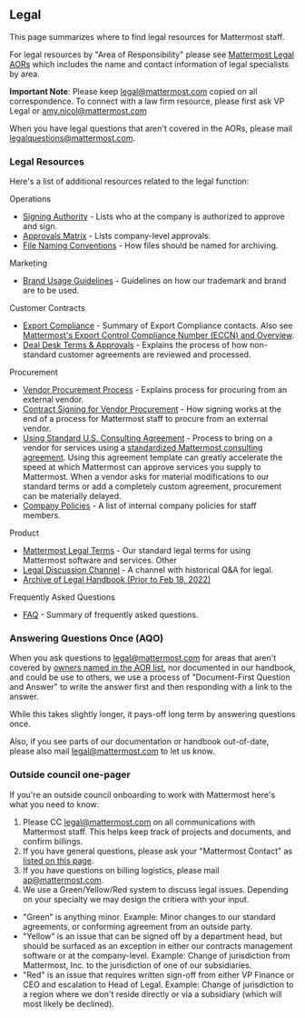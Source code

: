## Legal

This page summarizes where to find legal resources for Mattermost staff.

For legal resources by "Area of Responsibility" please see [Mattermost Legal AORs](https://docs.google.com/document/d/17ILLErliJoTxYRnh04yfCGlsQ15rhkYEki3KIJO-gdE/edit) which includes the name and contact information of legal specialists by area.

**Important Note**: Please keep legal@mattermost.com copied on all correspondence. To connect with a law firm resource, please first ask VP Legal or amy.nicol@mattermost.com 

When you have legal questions that aren't covered in the AORs, please mail legalquestions@mattermost.com.

### Legal Resources

Here's a list of additional resources related to the legal function:

Operations 
* [Signing Authority](https://handbook.mattermost.com/operations/operations/company-processes/company-agreements#who-can-sign-on-behalf-of-the-company) - Lists who at the company is authorized to approve and sign.
* [Approvals Matrix](https://docs.google.com/spreadsheets/d/1fDIMiO0uydB_1zCUxZ4sGfSnBJ0P_49zbeQGgTqbYPI/edit#gid=1731392656) - Lists company-level approvals.
* [File Naming Conventions](https://handbook.mattermost.com/operations/finance/naming-files-and-agreements) - How files should be named for archiving.

Marketing 
* [Brand Usage Guidelines](https://handbook.mattermost.com/operations/operations/company-processes/publishing/publishing-guidelines/brand-and-visual-design-guidelines) - Guidelines on how our trademark and brand are to be used.

Customer Contracts 
* [Export Compliance](https://docs.google.com/document/d/14KzrhszTlaibtM4APezTS8CFb1vaHxRsnkV9ZFef-Uc/edit#bookmark=id.1todj7iol2os) - Summary of Export Compliance contacts. Also see [Mattermost's Export Control Compliance Number (ECCN) and Overview](https://www.google.com/url?q=https://docs.mattermost.com/about/certifications-and-compliance.html%23u-s-export-compliance-overview&sa=D&source=docs&ust=1645713344381876&usg=AOvVaw1zHBcjFIQ4jtBtJ9Rmc2IX). 
* [Deal Desk Terms & Approvals](https://handbook.mattermost.com/operations/sales/deal-desk) - Explains the process of how non-standard customer agreements are reviewed and processed.

Procurement 
* [Vendor Procurement Process](https://handbook.mattermost.com/operations/finance/purchasing/how-to-procure-a-vendor-contract) - Explains process for procuring from an external vendor.
* [Contract Signing for Vendor Procurement](https://handbook.mattermost.com/operations/finance/purchasing/contracts-and-signing) - How signing works at the end of a process for Mattermost staff to procure from an external vendor.
* [Using Standard U.S. Consulting Agreement](https://handbook.mattermost.com/operations/finance/risk-management/mattermost-templated-agreements) - Process to bring on a vendor for services using a [standardized Mattermost consulting agreement](https://docs.google.com/document/u/1/d/1qR5Kn3UcktjDipZ-H3UuWdcrLXoJR5RD/edit?usp=drive_web&ouid=107885747391106493596&rtpof=true). Using this agreement template can greatly accelerate the speed at which Mattermost can approve services you supply to Mattermost. When a vendor asks for material modifications to our standard terms or add a completely custom agreement, procurement can be materially delayed.
* [Company Policies](https://handbook.mattermost.com/operations/security/policies) - A list of internal company policies for staff members.

Product
* [Mattermost Legal Terms](https://mattermost.com/terms-of-service/) - Our standard legal terms for using Mattermost software and services.
Other 
* [Legal Discussion Channel](https://community.mattermost.com/private-core/channels/legal) - A channel with historical Q&A for legal.
* [Archive of Legal Handbook (Prior to Feb 18, 2022)](https://community.mattermost.com/boards/workspace/ezhqoc78aigo7poyrb9hy7u5jw/25b8db83-635b-4469-8c66-37774edbd0c5/ad1e7566-7232-4d88-84b0-7d328b10f1bc/cgprte3iuutdrfeujxgk6p6yw1y)

Frequently Asked Questions 
* [FAQ](https://docs.google.com/document/d/14KzrhszTlaibtM4APezTS8CFb1vaHxRsnkV9ZFef-Uc/edit#bookmark=id.c9hyldtkrybf) - Summary of frequently asked questions. 

### Answering Questions Once (AQO)

When you ask questions to legal@mattermost.com for areas that aren't covered by [owners named in the AOR list](https://docs.google.com/document/d/14KzrhszTlaibtM4APezTS8CFb1vaHxRsnkV9ZFef-Uc/edit), nor documented in our handbook, and could be use to others, we use a process of "Document-First Question and Answer" to write the answer first and then responding with a link to the answer.

While this takes slightly longer, it pays-off long term by answering questions once.

Also, if you see parts of our documentation or handbook out-of-date, please also mail legal@mattermost.com to let us know.

### Outside council one-pager

If you're an outside council onboarding to work with Mattermost here's what you need to know:

1. Please CC legal@mattermost.com on all communications with Mattermost staff. This helps keep track of projects and documents, and confirm billings.
2. If you have general questions, please ask your "Mattermost Contact" as [listed on this page](https://docs.google.com/document/d/14KzrhszTlaibtM4APezTS8CFb1vaHxRsnkV9ZFef-Uc/edit).
3. If you have questions on billing logistics, please mail ap@mattermost.com.
4. We use a Green/Yellow/Red system to discuss legal issues. Depending on your specialty we may design the critiera with your input.
 - "Green" is anything minor. Example: Minor changes to our standard agreements, or conforming agreement from an outside party.
 - "Yellow" is an issue that can be signed off by a department head, but should be surfaced as an exception in either our contracts management software or at the company-level. Example: Change of jurisdiction from Mattermost, Inc. to the jurisdiction of one of our subsidiaries.
 - "Red" is an issue that requires written sign-off from either VP Finance or CEO and escalation to Head of Legal. Example: Change of jurisdiction to a region where we don't reside directly or via a subsidiary (which will most likely be declined).
